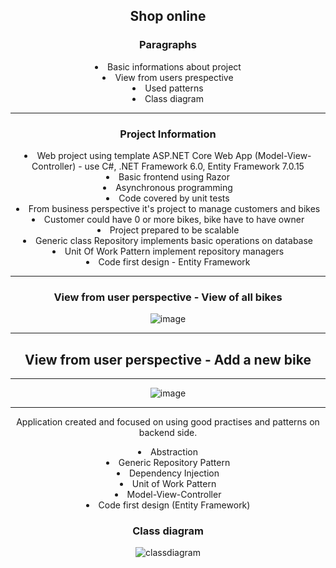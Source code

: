<!DOCTYPE html>
<html>
<head>
</head>
<body style="margin: auto; text-align: center;">
    
<h2>Shop online</h2>
<p />
<h3>Paragraphs</h3>
<li>Basic informations about project</li>
<li>View from users prespective</li>
<li>Used patterns</li>
<li>Class diagram</li>
    
<hr>
<h3>Project Information</h3>
<li>Web project using template ASP.NET Core Web App (Model-View-Controller) - use C#, .NET Framework 6.0, Entity Framework 7.0.15</li>
<li>Basic frontend using Razor</li>
<li>Asynchronous programming</li>
<li>Code covered by unit tests</li>
<li>From business perspective it's project to manage customers and bikes</li>
<li>Customer could have 0 or more bikes, bike have to have owner</li>
<li>Project prepared to be scalable</li>
<li>Generic class Repository implements basic operations on database</li>
<li>Unit Of Work Pattern implement repository managers</li>
<li>Code first design - Entity Framework </li>
<hr>
    
<h3>View from user perspective - View of all bikes</h3>

![image](https://github.com/kadisin/ShopOnline/assets/38622355/33ff0596-4208-49fa-8570-451a1de5d682)

<hr>
<p />
<h2>View from user perspective - Add a new bike</h2>
<hr>
    
![image](https://github.com/kadisin/ShopOnline/assets/38622355/dbd1cbf9-0fd2-4e84-85c6-987297fb730c)

<hr>
<p />
<p> Application created and focused on using good practises and patterns on backend side.</p>
<p />
<li> Abstraction </li>
<li> Generic Repository Pattern </li>
<li> Dependency Injection </li>
<li> Unit of Work Pattern </li>
<li> Model-View-Controller </li>
<li> Code first design (Entity Framework) </li>

<h3>Class diagram</h3>

![classdiagram](https://github.com/kadisin/ShopOnline/assets/38622355/4737ec02-bea6-405e-b87c-e289da1da40c)



</body>
</html>


